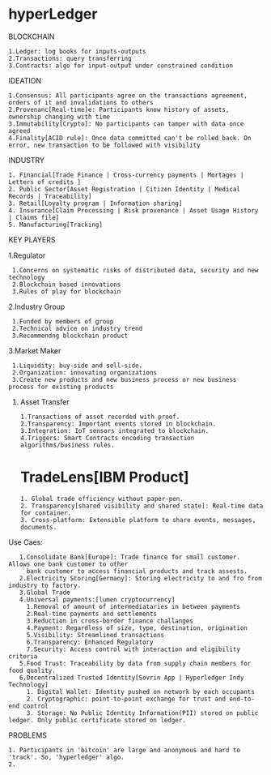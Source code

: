 
# hyperLedger

BLOCKCHAIN

    1.Ledger: log books for inputs-outputs
    2.Transactions: query transferring
    3.Contracts: algo for input-output under constrained condition

IDEATION

    1.Consensus: All participants agree on the transactions agreement, orders of it and invalidations to others
    2.Provenanc[Real-time]e: Participants know history of assets, ownership changing with time
    3.Immutability[Crypto]: No participants can tamper with data once agreed
    4.Finality[ACID rule]: Once data committed can't be rolled back. On error, new transaction to be followed with visibility
    
INDUSTRY
  
    1. Financial[Trade Finance | Cross-currency payments | Mortages | Letters of credits ]
    2. Public Sector[Asset Registration | Citizen Identity | Medical Records | Traceability]
    3. Retail[Loyalty program | Information sharing]
    4. Insurance[Claim Processing | Risk provenance | Asset Usage History | Claims file]
    5. Manufacturing[Tracking]

KEY PLAYERS

   1.Regulator
                      
     1.Concerns on systematic risks of distributed data, security and new technology
     2.Blockchain based innovations
     3.Rules of play for blockchain
     
   2.Industry Group
     
     1.Funded by members of group
     2.Technical advice on industry trend
     3.Recommendng blockchain product
     
   3.Market Maker
   
     1.Liquidity: buy-side and sell-side.
     2.Organization: innovating organizations
     3.Create new products and new business process or new business process for existing products
   
1. Asset Transfer
   
       1.Transactions of asset recorded with proof.
       2.Transparency: Important events stored in blockchain.
       3.Integration: IoT sensors integrated to blockchain.
       4.Triggers: Smart Contracts encoding transaction algorithms/business rules.

    # TradeLens[IBM Product]
       1. Global trade efficiency without paper-pen.
       2. Transparency[shared visibility and shared state]: Real-time data for container.
       3. Cross-platform: Extensible platform to share events, messages, documents.

       
Use Caes:

       1.Consolidate Bank[Europe]: Trade finance for small customer. Allows one bank customer to other 
         bank customer to access financial products and track assests.
       2.Electricity Storing[Germany]: Storing electricity to and fro from industry to factory.
       3.Global Trade
       4.Universal payments:[lumen cryptocurrency] 
         1.Removal of amount of intermediataries in between payments
         2.Real-time payments and settlements
         3.Reduction in cross-border finance challanges
         4.Payment: Regardless of size, type, destination, origination
         5.Visibility: Streamlined transactions
         6.Transparency: Enhanced Regulatory
         7.Security: Access control with interaction and eligibility criteria
       5.Food Trust: Traceability by data from supply chain members for food quality.
       6.Decentralized Trusted Identity[Sovrin App | Hyperledger Indy Technology]
         1. Digital Wallet: Identity pushed on network by each occupants
         2. Cryptographic: point-to-point exchange for trust and end-to-end control
         3. Storage: No Public Identity Information(PII) stored on public ledger. Only public certificate stored on ledger.
         
   PROBLEMS
   
    1. Participants in 'bitcoin' are large and anonymous and hard to 'track'. So, 'hyperledger' algo.
    2. 
